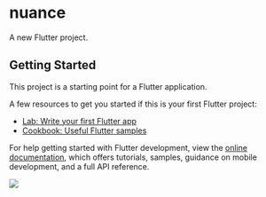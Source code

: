 # nuance

A new Flutter project.

## Getting Started

This project is a starting point for a Flutter application.

A few resources to get you started if this is your first Flutter project:

- [Lab: Write your first Flutter app](https://docs.flutter.dev/get-started/codelab)
- [Cookbook: Useful Flutter samples](https://docs.flutter.dev/cookbook)

For help getting started with Flutter development, view the
[online documentation](https://docs.flutter.dev/), which offers tutorials,
samples, guidance on mobile development, and a full API reference.

<img src="[https://img.shields.io/badge/-{言語、フレームワーク名など}-{シールドのカラーコード}.svg?logo=next.js&style={バッチのスタイル}&logoColor={ロゴのカラーコード}](https://camo.qiitausercontent.com/f4ab89843c821caa42338acacbefba3dd71dd0e3/68747470733a2f2f696d672e736869656c64732e696f2f62616467652f2d4e6f64652e6a732d3030303030302e7376673f6c6f676f3d6e6f64652e6a73267374796c653d666f722d7468652d6261646765)">

